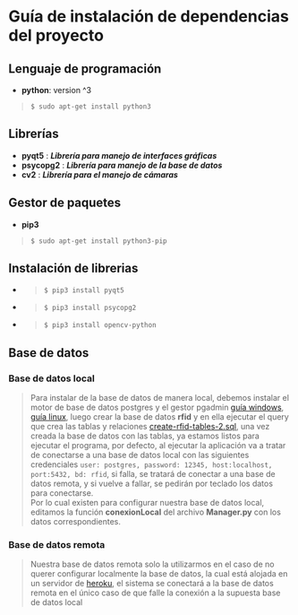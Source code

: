 # **Guía de instalación de dependencias del proyecto**

## **Lenguaje de programación**
* **python**: version ^3
> `$ sudo apt-get install python3`

## **Librerías**
* **pyqt5** : **_Librería para manejo de interfaces gráficas_**
* **psycopg2** : **_Librería para manejo de la base de datos_**
* **cv2** : **_Librería para el manejo de cámaras_**

## **Gestor de paquetes**
* **pip3**
> `$ sudo apt-get install python3-pip`

## **Instalación de librerias**
* > `$ pip3 install pyqt5`
* > `$ pip3 install psycopg2`
* > `$ pip3 install opencv-python`
 
## **Base de datos**

### **Base de datos local**
> Para instalar de la base de datos de manera local, debemos instalar el motor de base de datos postgres y el gestor pgadmin [guía windows](http://www.ajpdsoft.com/modules.php?name=News&file=print&sid=489), [guía linux](https://ideafalaz.blogspot.com/2016/04/instalar-postgresql-y-pgadmin-en-linux.html),
luego crear la base de datos **rfid** y en ella ejecutar el query que crea las tablas y relaciones [create-rfid-tables-2.sql](https://drive.google.com/open?id=1F9DX2p54mAXQUaiWis6_OJO3OCd0F0JA), una vez creada la base de datos con las tablas, ya estamos listos para ejecutar el programa, por defecto, al ejecutar la aplicación va a tratar de conectarse a una base de datos local con las siguientes credenciales `user: postgres, password: 12345, host:localhost, port:5432, bd: rfid`, si falla, se tratará de conectar a una base de datos remota, y si vuelve a fallar, se pedirán por teclado los datos para conectarse.  
Por lo cual existen para configurar nuestra base de datos local, editamos la función **conexionLocal** del archivo **Manager.py** con los datos correspondientes.

### **Base de datos remota**
> Nuestra base de datos remota solo la utilizarmos en el caso de no querer configurar localmente la base de datos, la cual está alojada en un servidor de [heroku](https://www.heroku.com), el sistema se conectará a la base de datos remota en el único caso de que falle la conexión a la supuesta base de datos local
